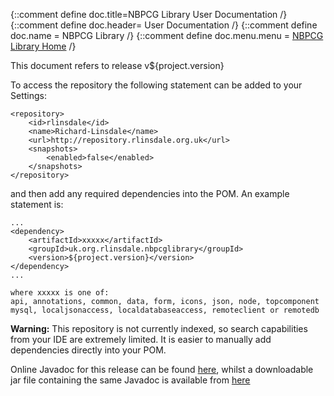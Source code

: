 {::comment define doc.title=NBPCG Library User Documentation /}
{::comment define doc.header= User Documentation /}
{::comment define doc.name = NBPCG Library /}
{::comment define doc.menu.menu = [NBPCG Library Home](index.html) /}

This document refers to release v${project.version}

To access the repository the following statement can be added to your Settings:

    <repository>
        <id>rlinsdale</id>
        <name>Richard-Linsdale</name>
        <url>http://repository.rlinsdale.org.uk</url>
        <snapshots>
            <enabled>false</enabled>
        </snapshots>
    </repository>

and then add any required dependencies into the POM.  An example statement is:

    ...
    <dependency>
        <artifactId>xxxxx</artifactId>
        <groupId>uk.org.rlinsdale.nbpcglibrary</groupId>
        <version>${project.version}</version>
    </dependency>
    ...

    where xxxxx is one of:
    api, annotations, common, data, form, icons, json, node, topcomponent
    mysql, localjsonaccess, localdatabaseaccess, remoteclient or remotedb

**Warning:** This repository is not currently indexed,
so search capabilities from
your IDE are extremely limited.  It is easier to manually add
dependencies directly into your POM.

Online Javadoc for this release can be found
[here](http://javadoc.rlinsdale.org.uk/nbpcglibrary/v${release}/index.html),
whilst a downloadable jar file containing the same Javadoc is available from
[here](http://repository.rlinsdale.org.uk/uk/org/rlinsdale/nbpcglibrary/${project.version}/nbpcglibrary-${project.version}-javadoc.jar)



